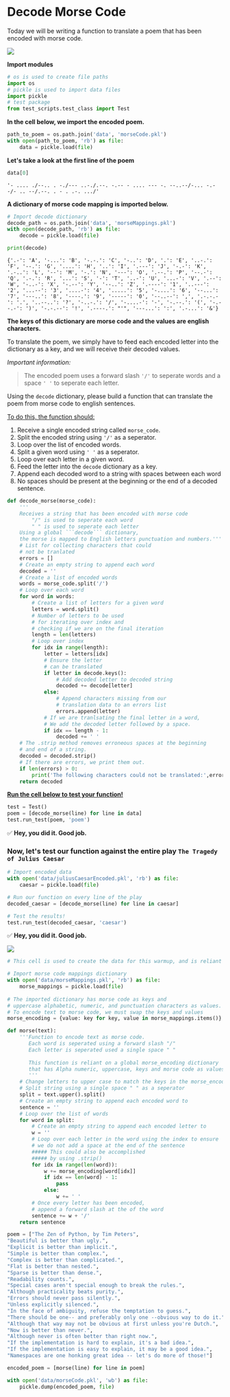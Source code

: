 # Decode Morse Code

Today we will be writing a function to translate a poem that has been encoded with morse code.

![](https://media.giphy.com/media/4AUH1t6ccRfhe/giphy.gif)

**Import modules**


```python
# os is used to create file paths
import os
# pickle is used to import data files
import pickle
# test package
from test_scripts.test_class import Test
```

**In the cell below, we import the encoded poem.**


```python
path_to_poem = os.path.join('data', 'morseCode.pkl')
with open(path_to_poem, 'rb') as file:
    data = pickle.load(file)
```

**Let's take a look at the first line of the poem**


```python
data[0]
```




    '- .... ./--.. . -./--- ..-./.--. -.-- - .... --- -. --..--/-... -.--/- .. --/.--. . - . .-. .../'



**A dictionary of morse code mapping is imported below.**


```python
# Import decode dictionary
decode_path = os.path.join('data', 'morseMappings.pkl')
with open(decode_path, 'rb') as file:
    decode = pickle.load(file)

print(decode)
```

    {'.-': 'A', '-...': 'B', '-.-.': 'C', '-..': 'D', '.': 'E', '..-.': 'F', '--.': 'G', '....': 'H', '..': 'I', '.---': 'J', '-.-': 'K', '.-..': 'L', '--': 'M', '-.': 'N', '---': 'O', '.--.': 'P', '--.-': 'Q', '.-.': 'R', '...': 'S', '-': 'T', '..-': 'U', '...-': 'V', '.--': 'W', '-..-': 'X', '-.--': 'Y', '--..': 'Z', '.----': '1', '..---': '2', '...--': '3', '....-': '4', '.....': '5', '-....': '6', '--...': '7', '---..': '8', '----.': '9', '-----': '0', '--..--': ',', '.-.-.-': '.', '..--..': '?', '-..-.': '/', '-....-': '-', '-.--.': '(', '-.--.-': ')', '-.-.--': '!', '.----.': "'", '---...': ':', '.-...': '&'}


**The keys of this dictionary are morse code and the values are english characters.**

To translate the poem, we simply have to feed each encoded letter into the dictionary as a key, and we will receive their decoded values.

*Important information:*

>The encoded poem uses a forward slash ```'/'``` to seperate words and a space ```' '``` to seperate each letter.

Using the ```decode``` dictionary, please build a function that can translate the poem from morse code to english sentences.

<u>To do this, the function should:</u>
1. Receive a single encoded string called ```morse_code```.
2. Split the encoded string using ```'/'``` as a seperator.
3. Loop over the list of encoded words.
4. Split a given word using ```' '``` as a seperator.
5. Loop over each letter in a given word.
6. Feed the letter into the ```decode``` dictionary as a key.
7. Append each decoded word to a string with spaces between each word
8. No spaces should be present at the beginning or the end of a decoded sentence. 


```python
def decode_morse(morse_code):
    '''
    Receives a string that has been encoded with morse code
        "/" is used to seperate each word
        " " is used to seperate each letter
    Using a global ```decode``` dictionary,
    the morse is mapped to English letters punctuation and numbers.'''
    # List for collecting characters that could
    # not be tranlated
    errors = []
    # Create an empty string to append each word
    decoded = ''
    # Create a list of encoded words
    words = morse_code.split('/')
    # Loop over each word
    for word in words:
        # Create a list of letters for a given word
        letters = word.split()
        # Number of letters to be used
        # for iterating over index and 
        # checking if we are on the final iteration
        length = len(letters)
        # Loop over index
        for idx in range(length):
            letter = letters[idx]
            # Ensure the letter
            # can be translated
            if letter in decode.keys():
                # Add decoded letter to decoded string
                decoded += decode[letter]
            else:
                # Append characters missing from our
                # translation data to an errors list
                errors.append(letter)
            # If we are tranlsating the final letter in a word,
            # We add the decoded letter followed by a space.
            if idx == length - 1:
                decoded += ' '
    # The .strip method removes erroneous spaces at the beginning
    # and end of a string.
    decoded = decoded.strip()
    # If there are errors, we print them out. 
    if len(errors) > 0:
        print('The following characters could not be translated:',errors)
    return decoded       
```

<u><b>Run the cell below to test your function!</b></u>


```python
test = Test()
poem = [decode_morse(line) for line in data]
test.run_test(poem, 'poem')
```


✅ **Hey, you did it.  Good job.**


### Now, let's test our function against the entire play ```The Tragedy of Julius Caesar```


```python
# Import encoded data
with open('data/juliusCaesarEncoded.pkl', 'rb') as file:
    caesar = pickle.load(file)

# Run our function on every line of the play    
decoded_caesar = [decode_morse(line) for line in caesar]

# Test the results!
test.run_test(decoded_caesar, 'caesar')
```


✅ **Hey, you did it.  Good job.**


![](https://media.giphy.com/media/vzO0Vc8b2VBLi/giphy.gif)


```python
# This cell is used to create the data for this warmup, and is reliant on a data/ subdirectory. 

# Import morse code mappings dictionary
with open('data/morseMappings.pkl', 'rb') as file:
    morse_mappings = pickle.load(file)
    
# The imported dictionary has morse code as keys and 
# uppercase alphabetic, numeric, and punctuation characters as values.
# To encode text to morse code, we must swap the keys and values
morse_encoding = {value: key for key, value in morse_mappings.items()}

def morse(text):
    '''Function to encode text as morse code.
       Each word is seperated using a forward slash "/"
       Each letter is seperated used a single space " "
       
       This function is reliant on a global morse_encoding dictionary
       that has Alpha numeric, uppercase, keys and morse code as values.
       '''
    # Change letters to upper case to match the keys in the morse_encoding dictionary
    # Split string using a single space " " as a seperator
    split = text.upper().split()
    # Create an empty string to append each encoded word to
    sentence = ''
    # Loop over the list of words
    for word in split:
        # Create an empty string to append each encoded letter to
        w = ''
        # Loop over each letter in the word using the index to ensure
        # we do not add a space at the end of the sentence
        ##### This could also be accomplished 
        ##### by using .strip()
        for idx in range(len(word)):
            w += morse_encoding[word[idx]]
            if idx == len(word) - 1:
                pass
            else:
                w += ' '
        # Once every letter has been encoded,
        # append a forward slash at the of the word
        sentence += w + '/'
    return sentence 

poem = ["The Zen of Python, by Tim Peters",
"Beautiful is better than ugly.",
"Explicit is better than implicit.",
"Simple is better than complex.",
"Complex is better than complicated.",
"Flat is better than nested.",
"Sparse is better than dense.",
"Readability counts.",
"Special cases aren't special enough to break the rules.",
"Although practicality beats purity.",
"Errors should never pass silently.",
"Unless explicitly silenced.",
"In the face of ambiguity, refuse the temptation to guess.",
"There should be one-- and preferably only one --obvious way to do it.",
"Although that way may not be obvious at first unless you're Dutch.",
"Now is better than never.",
"Although never is often better than right now.",
"If the implementation is hard to explain, it's a bad idea.",
"If the implementation is easy to explain, it may be a good idea.",
"Namespaces are one honking great idea -- let's do more of those!"]

encoded_poem = [morse(line) for line in poem]

with open('data/morseCode.pkl', 'wb') as file:
    pickle.dump(encoded_poem, file)
```
